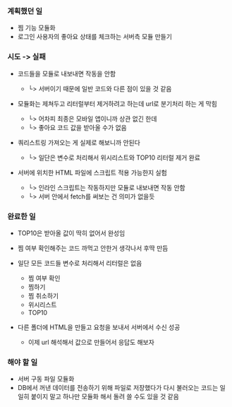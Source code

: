 ﻿### 계획했던 일
- 찜 기능 모듈화
- 로그인 사용자의 좋아요 상태를 체크하는 서버측 모듈 만들기
### 시도 -> 실패
- 코드들을 모듈로 내보내면 작동을 안함
  - └> 서버이기 때문에 일반 코드와 다른 점이 있을 것 같음

- 모듈화는 제쳐두고 리터럴부터 제거하려고 하는데 url로 분기처리 하는 게 막힘 
  - └> 어차피 최종은 모바일 앱이니까 상관 없긴 한데
  - └> 좋아요 코드 값을 받아올 수가 없음

- 쿼리스트링 가져오는 게 실제로 해보니까 안된다
  - └> 일단은 변수로 처리해서 위시리스트와  TOP10 리터럴 제거 완료

- 서버에 위치한 HTML 파일에 스크립트 적용 가능한지 실험
  - └> 인라인 스크립트는 작동하지만 모듈로 내보내면 작동 안함
  - └> 서버 안에서 fetch를 써보는 건 의미가 없을듯
### 완료한 일
- TOP10은 받아올 값이 딱히 없어서 완성임

- 찜 여부 확인해주는 코드 까먹고 안한거 생각나서 후딱 만듬

- 일단 모든 코드들 변수로 처리해서 리터럴은 없음
  - 찜 여부 확인
  - 찜하기
  - 찜 취소하기
  - 위시리스트
  - TOP10



- 다른 폴더에 HTML을 만들고 요청을 보내서 서버에서 수신 성공
  - 이제 url 해석해서 값으로 만들어서 응답도 해보자
### 해야 할 일 
- 서버 구동 파일 모듈화
- DB에서 꺼낸 데이터를 전송하기 위해 파일로 저장했다가 다시 불러오는 코드는 일일히 붙이지 말고 하나만 모듈화 해서 돌려 쓸 수도 있을 것 같음
